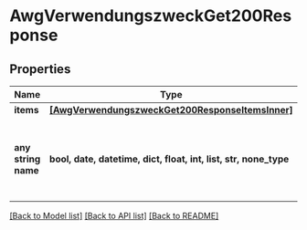 # AwgVerwendungszweckGet200Response


## Properties
Name | Type | Description | Notes
------------ | ------------- | ------------- | -------------
**items** | [**[AwgVerwendungszweckGet200ResponseItemsInner]**](AwgVerwendungszweckGet200ResponseItemsInner.md) |  | [optional] 
**any string name** | **bool, date, datetime, dict, float, int, list, str, none_type** | any string name can be used but the value must be the correct type | [optional]

[[Back to Model list]](../README.md#documentation-for-models) [[Back to API list]](../README.md#documentation-for-api-endpoints) [[Back to README]](../README.md)


